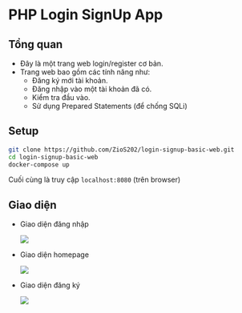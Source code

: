 # PHP Login SignUp App
## Tổng quan 
- Đây là một trang web login/register cơ bản.
- Trang web bao gồm các tính năng như:
  - Đăng ký mới tài khoản.
  - Đăng nhập vào một tài khoản đã có.
  - Kiểm tra đầu vào.
  - Sử dụng Prepared Statements (để chống SQLi)
## Setup

```bash
git clone https://github.com/ZioS202/login-signup-basic-web.git
cd login-signup-basic-web
docker-compose up
```
Cuối cùng là truy cập `localhost:8080` (trên browser)

## Giao diện 

- Giao diện đăng nhập 

    ![](https://i.imgur.com/0oITw6F.png)

    
- Giao diện homepage

    ![](https://i.imgur.com/jPQJhDt.png)


- Giao diện đăng ký

    ![](https://i.imgur.com/JPNEz0D.png)
